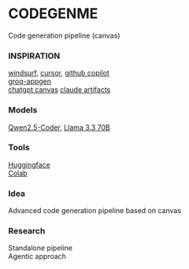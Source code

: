 # CODEGENME
Code generation pipeline (canvas)  

### INSPIRATION
[windsurf](https://codeium.com/windsurf), [cursor](https://www.cursor.com/), [github copilot](https://github.com/features/copilot)  
[groq-appgen](https://github.com/groq/groq-appgen)  
[chatgpt canvas](https://openai.com/index/introducing-canvas/)
[claude artifacts](https://support.anthropic.com/en/articles/9487310-what-are-artifacts-and-how-do-i-use-them)

### Models
[Qwen2.5-Coder](https://github.com/QwenLM/Qwen2.5-Coder), [Llama 3.3 70B](https://huggingface.co/meta-llama/Llama-3.3-70B-Instruct)  

### Tools
[Huggingface](https://huggingface.co/)  
[Colab](https://colab.research.google.com/?hl=en)  

### Idea
Advanced code generation pipeline based on canvas  

### Research
Standalone pipeline  
Agentic approach  
